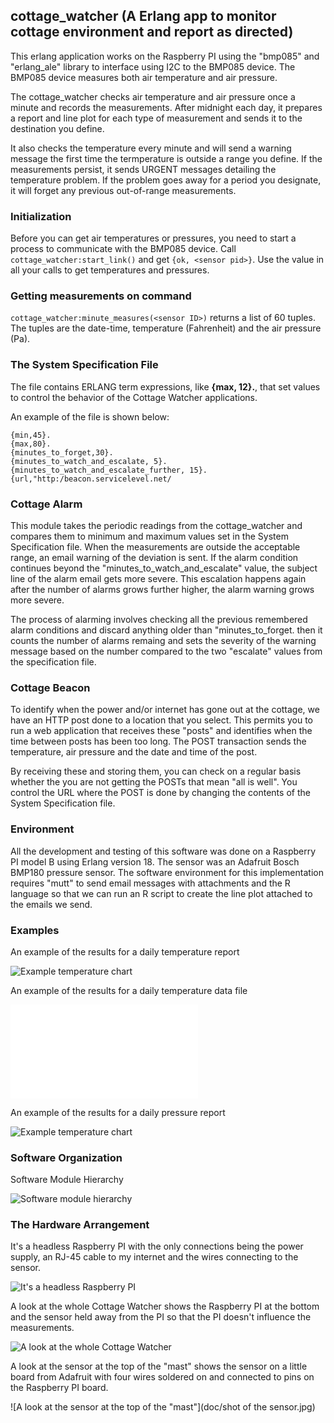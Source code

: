 ## cottage_watcher (A Erlang app to monitor cottage environment and report as directed)

This erlang application works on the Raspberry PI using the "bmp085" and "erlang_ale" library to interface using I2C to the BMP085 device. The BMP085 device measures both air temperature and air pressure.

The cottage_watcher checks air temperature and air pressure once a minute and records the measurements. After midnight each day, it prepares a report and line plot for each type of measurement and sends it to the destination you define.

It also checks the temperature every minute and will send a warning message the first time the termperature is outside a range you define. If the measurements persist, it sends URGENT messages detailing the temperature problem. If the problem goes away for a period you designate, it will forget any previous out-of-range measurements.

### Initialization

Before you can get air temperatures or pressures, you need to start a process to communicate with the BMP085 device. Call `cottage_watcher:start_link()` and get `{ok, <sensor pid>}`. Use the <sensor pid> value in all your calls to get temperatures and pressures.

### Getting measurements on command

`cottage_watcher:minute_measures(<sensor ID>)` returns a list of 60 tuples. The tuples are the date-time, temperature (Fahrenheit) and the air pressure (Pa).

### The System Specification File

The file contains ERLANG term expressions, like **{max, 12}.**, that set values to control the behavior of the Cottage Watcher applications.

An example of the file is shown below:

```
{min,45}.
{max,80}.
{minutes_to_forget,30}.
{minutes_to_watch_and_escalate, 5}.
{minutes_to_watch_and_escalate_further, 15}.
{url,"http:/beacon.servicelevel.net/
```

### Cottage Alarm

This module takes the periodic readings from the cottage_watcher and compares them to minimum and maximum values set in the System Specification file. When the measurements are outside the acceptable range, an email warning of the deviation is sent. If the alarm condition continues beyond the "minutes_to_watch_and_escalate" value, the subject line of the alarm email gets more severe. This escalation happens again after the number of alarms grows further higher, the alarm warning grows more severe.

The process of alarming involves checking all the previous remembered alarm conditions and discard anything older than "minutes_to_forget. then it counts the number of alarms remaing and sets the severity of the warning message based on the number compared to the two "escalate" values from the specification file.

### Cottage Beacon

To identify when the power and/or internet has gone out at the cottage, we have an HTTP post done to a location that you select. This permits you to run a web application that receives these "posts" and identifies when the time between posts has been too long. The POST transaction sends the temperature, air pressure and the date and time of the post.

By receiving these and storing them, you can check on a regular basis whether the you are not getting the POSTs that mean "all is well". You control the URL where the POST is done by changing the contents of the System Specification file. 

### Environment

All the development and testing of this software was done on a Raspberry PI model B using Erlang version 18. The sensor was an Adafruit Bosch BMP180 pressure sensor. The software environment for this implementation requires "mutt" to send email messages with attachments and the R language so that we can run an R script to create the line plot attached to the emails we send.

### Examples

An example of the results for a daily temperature report

![Example temperature chart](examples/temperature-plot-2016-01-03.png)


An example of the results for a daily temperature data file

![Example temperature chart](examples/temps.txt)

An example of the results for a daily pressure report

![Example temperature chart](examples/pressure-plot-2016-01-03.png)

### Software Organization

Software Module Hierarchy

![Software module hierarchy](doc/cottage_watcher_hierarchy.png)

### The Hardware Arrangement

It's a headless Raspberry PI with the only connections being the power supply, an RJ-45 cable to my internet and the wires connecting to the sensor.

![It's a headless Raspberry PI](doc/headless_cottage_watcher.jpg)

A look at the whole Cottage Watcher shows the Raspberry PI at the bottom and the sensor held away from the PI so that the PI doesn't influence the measurements.

![A look at the whole Cottage Watcher](doc/IMG_20160120_105745.jpg)

A look at the sensor at the top of the "mast" shows the sensor on a little board from Adafruit with four wires soldered on and connected to pins on the Raspberry PI board.

![A look at the sensor at the top of the "mast"](doc/shot of the sensor.jpg)
